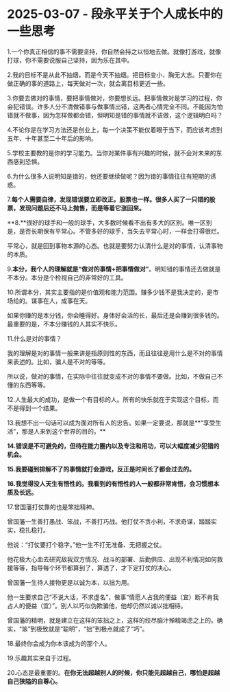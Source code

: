 # 2025-03-07 - 段永平关于个人成长中的一些思考

1.一个你真正相信的事不需要坚持，你自然会持之以恒地去做。就像打游戏，就像打球，你不需要说服自己坚持，因为乐在其中。

2.我的目标不是从此不抽烟，而是今天不抽烟。把目标变小，胸无大志。只要你在做正确的事的道路上，每天做对一次，就会离目标更近一些。

3.你要去做对的事情，要把事情做对，你要想长远。把事情做对是学习的过程，你会犯错误。许多人分不清做错事与做事情出错，这两者心情完全不同。不能因为怕错就不做事，因为怎样做都会错，但明知是错的事情就不该做，这个逻辑明白吗？

4.不论你是在学习方法还是创业上，每一个决策不能仅着眼于当下，而应该考虑到五年、十年甚至二十年后的影响。

5.学校主要教的是你的学习能力。当你对某件事有兴趣的时候，就不会对未来的东西感到恐惧。

6.为什么很多人说明知是错的，他还要继续做呢？因为错的事情往往有短期的诱惑。

7.**每个人需要自律，发现错误要立即改正。股票也一样。很多人买了一只错的股票，发现问题后还不马上抛售，而是等着它涨回来。**

**8.**很好的球手和一般的球手，大多数时候看不出有多大的区别。唯一区别是，是否长期保有平常心。不管多好的球手，当失去平常心时，一样会打得很烂。

平常心，就是回到事物本源的心态。也就是要努力认清什么是对的事情，认清事物的本质。

9.**本分，我个人的理解就是“做对的事情+把事情做对”**。明知错的事情还去做就是不本分。本分是个检视自己的非常好的工具。

10.所谓本分，其实主要指的是价值观和能力范围。赚多少钱不是我决定的，是市场给的。谋事在人，成事在天。

如果你赚的是本分钱，你会睡得好。身体好会活的长，最后还是会赚到很多钱的。最重要的是，不本分赚钱的人其实不快乐。

11.什么是对的事情？

我的理解是对的事情一般来讲是指原则性的东西，而且往往是用什么是不对的事情来表述的。比如，骗人是不对的等等。

所以说，做对的事情，在实际中往往就变成不对的事情不要做。比如，不做自己不懂的东西等等。

12.人生最大的成功，是做一个有目标的人。所有的快乐就在于实现这个目标，而不是得到一个结果。

13.我想不出一句话可以成为面对所有人的忠告。如果一定要说，那就是**“享受生活”，那是人来到这个世界的目的。**

**14.错误是不可避免的，但待在能力圈内以及专注和用功，可以大幅度减少犯错的机会。**

**15.我要碰到排解不了的事情就打会游戏，反正是时间长了都会过去的。**

**16.我觉得没人天生有悟性的。我看到的有悟性的人一般都非常肯悟，会习惯想本质及长远。**

17.曾国藩打仗靠的也是笨拙精神。

曾国藩一生善打愚战、笨战，不善打巧战。他打仗不贪小利，不求奇谋，踏踏实实，稳扎稳打。

他说：“打仗要打个稳字。”他一生不打无准备、无把握之仗。

他花极大心血去研究敌我双方情况、战斗的部署、后勤供应、出现不利情况如何救援等等，指导每个环节都算到了，算透了，才下定打仗的决心。

曾国藩一生待人接物更是以诚为本，以拙为用。

他一生要求自己“不说大话，不求虚名”，做事“情愿人占我的便益（宜）断不肯我占人的便益（宜）”。别人以巧似伪欺骗他，他却仍然以诚以拙相待。

曾国藩的精明，就是建立在这样的笨拙之上，这样的绞尽脑汁殚精竭虑之上的。确实，“笨”到极致就是“聪明”，“拙”到极点就成了“巧”。

18.最终你会成为你本该成为的那个人。

19.乐趣其实来自于过程。

20.心态是最重要的。**在你无法超越别人的时候，你只能先超越自己，哪怕是超越自己狭隘的自尊心。**